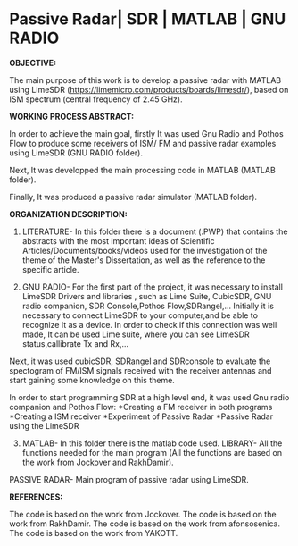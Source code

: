 # Passive Radar| SDR | MATLAB | GNU RADIO

**OBJECTIVE:**

 The main purpose of this work is to develop a passive radar with MATLAB using LimeSDR (https://limemicro.com/products/boards/limesdr/), based on ISM spectrum (central frequency of 2.45 GHz).

**WORKING PROCESS ABSTRACT:**
 
In order to achieve the main goal, firstly It was used Gnu Radio and Pothos Flow to produce some receivers of ISM/ FM and passive radar examples using LimeSDR (GNU RADIO folder).

Next, It was developped the main processing code in MATLAB (MATLAB folder).

Finally, It was produced a passive radar simulator (MATLAB folder).


**ORGANIZATION DESCRIPTION:** 

 1. LITERATURE- In this folder there is a document (.PWP) that contains the abstracts with the most important ideas of Scientific Articles/Documents/books/videos used for the investigation of the theme of the Master's Dissertation, as well as the reference to the specific article.

 2. GNU RADIO- For the first part of the project, it was necessary to install LimeSDR Drivers and libraries , such as Lime Suite, CubicSDR, GNU radio companion, SDR Console,Pothos Flow,SDRangel,...
  Initially it is necessary to connect LimeSDR to your computer,and be able to recognize It as a device. In order to check if this connection was well made, It can be used Lime suite, where you can see LimeSDR status,callibrate Tx and Rx,...

Next, it was used cubicSDR, SDRangel and SDRconsole to evaluate the spectogram of FM/ISM signals received with the receiver antennas and start gaining some knowledge on this theme.

In order to start programming SDR at a high level end, it was used Gnu radio companion and Pothos Flow:
     *Creating a FM receiver in both programs
     *Creating a ISM receiver
     *Experiment of Passive Radar
     *Passive Radar using the LimeSDR

 3. MATLAB- In this folder there is the matlab code used.
  LIBRARY- All the functions needed for the main program (All the functions are based on the work from Jockover and RakhDamir).
  
  PASSIVE RADAR- Main program of passive radar using LimeSDR.


**REFERENCES:**

The code is based on the work from Jockover.
The code is based on the work from RakhDamir.
The code is based on the work from afonsosenica.
The code is based on the work from YAKOTT.
